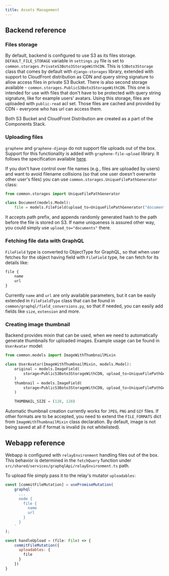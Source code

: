 ```yaml
---
title: Assets Management
---
```


## Backend reference

### Files storage

By default, backend is configured to use S3 as its files storage. `DEFAULT_FILE_STORAGE` variable in `settings.py` file is set to `common.storages.PrivateS3Boto3StorageWithCDN`. This is `S3Boto3Storage` class that comes by default with `django-storages` library, extended with support to CloudFront distribution as CDN and query string signature to allow access files in private S3 Bucket.
There is also second storage available - `common.storages.PublicS3Boto3StorageWithCDN`. This one is intended for use with files that don't have to be protected with query string signature, like for example users' avatars. Using this storage, files are uploaded with `public-read` acl set. Those files are cached and provided by CDN - everyone who has url can access them.

Both S3 Bucket and CloudFront Distribution are created as a part of the Components Stack. 

### Uploading files

`graphene` and `graphene-django` do not support file uploads out of the box. Support for this functionality is added with `graphene-file-upload` library.
It follows the specification available [here](https://github.com/jaydenseric/graphql-multipart-request-spec).

If you don't have control over file names (e.g., files are uploaded by users) and want to avoid filename collisions (so that one user doesn't overwrite other user's files) you can use `common.storages.UniqueFilePathGenerator` class:

```python
from common.storages import UniqueFilePathGenerator

class Document(models.Model):
    file = models.FileField(upload_to=UniqueFilePathGenerator("documents"))
```

It accepts path prefix, and appends randomly generated hash to the path before the file is stored on S3. If name uniqueness is assured other way, you could simply use `upload_to="documents"` there.

### Fetching file data with GraphQL

`FileField` type is converted to ObjectType for GraphQL, so that when user fetches for the object having field with `FileField` type, he can fetch for its details like: 

```graphql
file {
    name
    url
}
```

Currently `name` and `url` are only available parameters, but it can be easily extended in `FileFieldType` class that can be found in `common/graphql/field_conversions.py`, so that if needed, you can easily add fields like `size`, `extension` and more.

### Creating image thumbnail

Backend provides mixin that can be used, when we need to automatically generate thumbnails for uploaded images. Example usage can be found in `UserAvatar` model: 
```python
from common.models import ImageWithThumbnailMixin

class UserAvatar(ImageWithThumbnailMixin, models.Model):
    original = models.ImageField(
        storage=PublicS3Boto3StorageWithCDN, upload_to=UniqueFilePathGenerator("avatars"), null=True
    )
    thumbnail = models.ImageField(
        storage=PublicS3Boto3StorageWithCDN, upload_to=UniqueFilePathGenerator("avatars/thumbnails"), null=True
    )

    THUMBNAIL_SIZE = (128, 128)
```

Automatic thumbnail creation currently works for `JPEG`, `PNG` and `GIF` files. If other formats are to be accepted, you need to extend the `FILE_FORMATS` dict from `ImageWithThumbnailMixin` class declaration. By default, image is not being saved at all if format is invalid (is not whitelisted). 

## Webapp reference

Webapp is configured with `relayEnvironment` handling files out of the box. This behavior is determined in the `fetchQuery` function under  `src/shared/services/graphqlApi/relayEnvironment.ts` path. 

To upload file simply pass it to the relay's mutator `uploadables`:

```javascript
const [commitFileMutation] = usePromiseMutation(
    graphql`
      ...
      node {
        file {
          name
          url
        }
      }
    `
);

const handleUpload = (file: File) => {
    commitFileMutation({
      uploadables: {
        file
      }
    })
}
```
